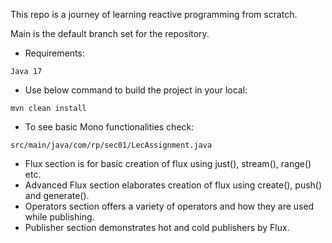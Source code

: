 This repo is a journey of learning reactive programming from scratch.

Main is the default branch set for the repository.
* Requirements:

`Java 17`
* Use below command to build the project in your local:

`mvn clean install`
* To see basic Mono functionalities check:

`src/main/java/com/rp/sec01/LecAssignment.java`
* Flux section is for basic creation of flux using just(), stream(), range() etc.
* Advanced Flux section elaborates creation of flux using create(), push() and generate().
* Operators section offers a variety of operators and how they are used while publishing.
* Publisher section demonstrates hot and cold publishers by Flux.